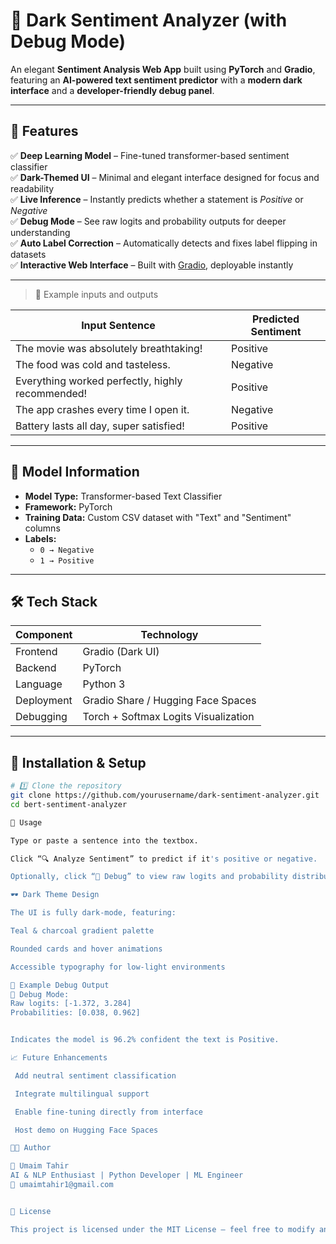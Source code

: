 # 💬 Dark Sentiment Analyzer (with Debug Mode)

An elegant **Sentiment Analysis Web App** built using **PyTorch** and **Gradio**, featuring an **AI-powered text sentiment predictor** with a **modern dark interface** and a **developer-friendly debug panel**.

---

## 🌟 Features

✅ **Deep Learning Model** – Fine-tuned transformer-based sentiment classifier  
✅ **Dark-Themed UI** – Minimal and elegant interface designed for focus and readability  
✅ **Live Inference** – Instantly predicts whether a statement is *Positive* or *Negative*  
✅ **Debug Mode** – See raw logits and probability outputs for deeper understanding  
✅ **Auto Label Correction** – Automatically detects and fixes label flipping in datasets  
✅ **Interactive Web Interface** – Built with [Gradio](https://gradio.app/), deployable instantly  

---


> 🎯 Example inputs and outputs

| Input Sentence | Predicted Sentiment |
|----------------|---------------------|
| The movie was absolutely breathtaking! | Positive |
| The food was cold and tasteless. | Negative |
| Everything worked perfectly, highly recommended! | Positive |
| The app crashes every time I open it. | Negative |
| Battery lasts all day, super satisfied! | Positive |

---

## 🧠 Model Information

- **Model Type:** Transformer-based Text Classifier  
- **Framework:** PyTorch  
- **Training Data:** Custom CSV dataset with "Text" and "Sentiment" columns  
- **Labels:**  
  - `0 → Negative`  
  - `1 → Positive`  

---

## 🛠️ Tech Stack

| Component | Technology |
|------------|-------------|
| Frontend | Gradio (Dark UI) |
| Backend | PyTorch |
| Language | Python 3 |
| Deployment | Gradio Share / Hugging Face Spaces |
| Debugging | Torch + Softmax Logits Visualization |

---

## 🧩 Installation & Setup

```bash
# 1️⃣ Clone the repository
git clone https://github.com/yourusername/dark-sentiment-analyzer.git
cd bert-sentiment-analyzer

🧠 Usage

Type or paste a sentence into the textbox.

Click “🔍 Analyze Sentiment” to predict if it's positive or negative.

Optionally, click “🐞 Debug” to view raw logits and probability distribution.

🕶️ Dark Theme Design

The UI is fully dark-mode, featuring:

Teal & charcoal gradient palette

Rounded cards and hover animations

Accessible typography for low-light environments

🧰 Example Debug Output
🐞 Debug Mode:
Raw logits: [-1.372, 3.284]
Probabilities: [0.038, 0.962]


Indicates the model is 96.2% confident the text is Positive.

📈 Future Enhancements

 Add neutral sentiment classification

 Integrate multilingual support

 Enable fine-tuning directly from interface

 Host demo on Hugging Face Spaces

🧑‍💻 Author

👤 Umaim Tahir
AI & NLP Enthusiast | Python Developer | ML Engineer
📧 umaimtahir1@gmail.com


📜 License

This project is licensed under the MIT License – feel free to modify and build upon it.
